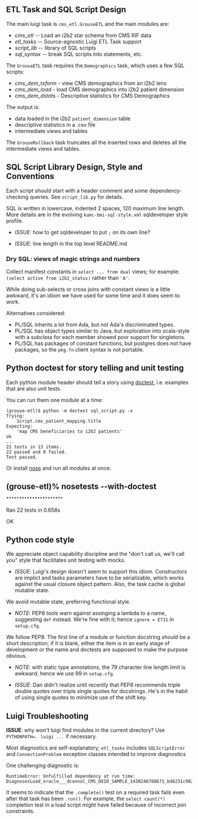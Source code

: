 ## ETL Task and SQL Script Design

The main luigi task is `cms_etl.GrouseETL` and the main modules are:

  - *cms_etl* -- Load an i2b2 star schema from CMS RIF data
  - *etl_tasks* -- Source-agnostic Luigi ETL Task support
  - *script_lib* -- library of SQL scripts
  - *sql_syntax* -- break SQL scripts into statements, etc.

The `GrouseETL` task requires the `Demographics` task, which uses a
few SQL scripts:

  - *cms_dem_txform* - view CMS demographics from an i2b2 lens
  - *cms_dem_load* - load CMS demographics into i2b2 patient dimension
  - *cms_dem_dstats* - Descriptive statistics for CMS Demographics

The output is:

  - data loaded in the i2b2 `patient_dimension` table
  - descriptive statistics in a .csv file
  - intermediate views and tables

The `GrouseRollback` task truncates all the inserted rows and deletes
all the intermediate views and tables.


## SQL Script Library Design, Style and Conventions

Each script should start with a header comment and some
dependency-checking queries. See `script_lib.py` for details.

SQL is written in lowercase, indented 2 spaces, 120 maximum line
length. More details are in the evolving `kumc-bmi-sql-style.xml`
sqldeveloper style profile.

  - *ISSUE*: how to get sqldeveloper to put `;` on its own line?

  - *ISSUE*: line length in the top level README.md


### Dry SQL: views of magic strings and numbers

Collect manifest constants in `select ... from dual` views; for
example: `(select active from i2b2_status)` rather than `'A'`.

While doing sub-selects or cross joins with constant views is a little
awkward, it's an idiom we have used for some time and it does seem to
work.

Alternatives considered:

  - PL/SQL inherits a lot from Ada, but not Ada's discriminated types.
  - PL/SQL has object types similar to Java, but exploration
    into scala-style with a subclass for each member showed poor support
    for singletons.
  - PL/SQL has packages of constant functions, but postgres does not
    have packages, so the `pkg.fn` client syntax is not portable.

## Python doctest for story telling and unit testing

Each python module header should tell a story using [doctest][],
i.e. examples that are also unit tests.

You can run them one module at a time:

    (grouse-etl)$ python -m doctest sql_script.py -v
	Trying:
	    Script.cms_patient_mapping.title
	Expecting:
	    'map CMS beneficiaries to i2b2 patients'
	ok
	...
	22 tests in 13 items.
	22 passed and 0 failed.
	Test passed.

Or install [nose][] and run all modules at once:

  (grouse-etl)% nosetests --with-doctest
  ......................
  ----------------------------------------------------------------------
  Ran 22 tests in 0.658s
  
  OK

[doctest]: http://docs.python.org/2/library/doctest.html
[nose]: https://pypi.python.org/pypi/nose/


## Python code style

We appreciate object capability discipline and the "don't call us,
we'll call you" style that facilitates unit testing with mocks.

  - *ISSUE*: Luigi's design doesn't seem to support this idiom.
             Constructors are implict and tasks parameters have to be
             serializable, which works against the usual closure
             object pattern.  Also, the task cache is global mutable
             state.

We avoid mutable state, preferring functional style.

  - *NOTE*: PEP8 tools warn against assinging a lambda to a name,
            suggesting `def` instead. We're fine with it; hence
            `ignore = E731` in `setup.cfg`.


We follow PEP8. The first line of a module or function docstring
should be a short description; if it is blank, either the item is in
an early stage of development or the name and doctests are supposed to
make the purpose obvious.

  - *NOTE*: with static type annotations, the 79 character line
            length limit is awkward; hence we use 99 in `setup.cfg`.

  - *ISSUE*: Dan didn't realize until recently that PEP8 recommends
             triple double quotes over triple single quotes for
             docstrings. He's in the habit of using single quotes
			 to minimize use of the shift key.


## Luigi Troubleshooting

**ISSUE**: why won't luigi find modules in the current directory?
           Use `PYTHONPATH=. luigi ...` if necessary.

Most diagnostics are self-explanatory; `etl_tasks` includes
`SQLScriptError` and `ConnectionProblem` exception classes intended to
improve diagnostics

One challenging diagnostic is:

    RuntimeError: Unfulfilled dependency at run time: DiagnosesLoad_oracle___dconnol_CMS_DEID_SAMPLE_1438246788671_bd6231c982

It seems to indicate that the `.complete()` test on a required task
fails even after that task has been `.run()`. For example, the `select
count(*)` completion test in a load script might have failed because
of incorrect join constraints.
